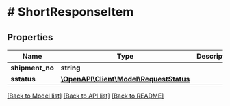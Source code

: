 # # ShortResponseItem

## Properties

Name | Type | Description | Notes
------------ | ------------- | ------------- | -------------
**shipment_no** | **string** |  | [optional]
**sstatus** | [**\OpenAPI\Client\Model\RequestStatus**](RequestStatus.md) |  |

[[Back to Model list]](../../README.md#models) [[Back to API list]](../../README.md#endpoints) [[Back to README]](../../README.md)
